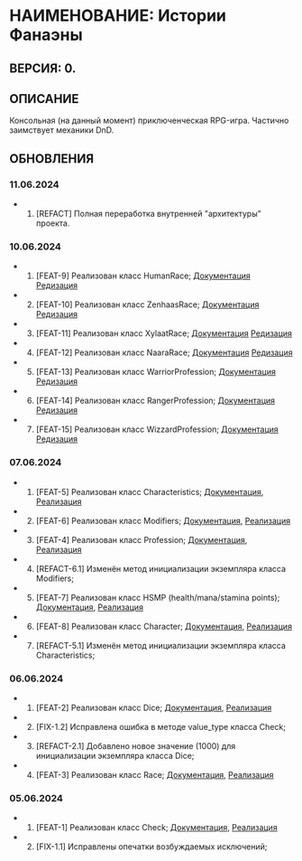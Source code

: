 # НАИМЕНОВАНИЕ: Истории Фанаэны
## ВЕРСИЯ: 0.

## ОПИСАНИЕ
Консольная (на данный момент) приключенческая RPG-игра. Частично заимствует механики DnD.


## ОБНОВЛЕНИЯ
### 11.06.2024
* 1. [REFACT] Полная переработка внутренней "архитектуры" проекта.

### 10.06.2024
* 1. [FEAT-9] Реализован класс HumanRace;
[Документация](https://github.com/tskdvraz0r/fanaena_stories/blob/main/docs/classes/characters/races/task_9_human_race.md)
[Редизация](https://github.com/tskdvraz0r/fanaena_stories/blob/main/assets/classes/characters/races/human_race.py)

* 2. [FEAT-10] Реализован класс ZenhaasRace;
[Документация](https://github.com/tskdvraz0r/fanaena_stories/blob/main/docs/classes/characters/races/task_10_zenhaas_race.md)
[Редизация](https://github.com/tskdvraz0r/fanaena_stories/blob/main/assets/classes/characters/races/zenhaas_race.py)

* 3. [FEAT-11] Реализован класс XylaatRace;
[Документация](https://github.com/tskdvraz0r/fanaena_stories/blob/main/docs/classes/characters/races/task_11_xylaat_race.md)
[Редизация](https://github.com/tskdvraz0r/fanaena_stories/blob/main/assets/classes/characters/races/xylaat_race.py)

* 4. [FEAT-12] Реализован класс NaaraRace;
[Документация](https://github.com/tskdvraz0r/fanaena_stories/blob/main/docs/classes/characters/races/task_12_naara_race.md)
[Редизация](https://github.com/tskdvraz0r/fanaena_stories/blob/main/assets/classes/characters/races/naara_race.py)

* 5. [FEAT-13] Реализован класс WarriorProfession;
[Документация](https://github.com/tskdvraz0r/fanaena_stories/blob/main/docs/classes/characters/professions/task_13_warrior_profession.md)
[Редизация](https://github.com/tskdvraz0r/fanaena_stories/blob/main/assets/classes/characters/professions/warrior_profession.py)

* 6. [FEAT-14] Реализован класс RangerProfession;
[Документация](https://github.com/tskdvraz0r/fanaena_stories/blob/main/docs/classes/characters/professions/task_14_ranger_profession.md)
[Редизация](https://github.com/tskdvraz0r/fanaena_stories/blob/main/assets/classes/characters/professions/ranger_profession.py)

* 7. [FEAT-15] Реализован класс WizzardProfession;
[Документация](https://github.com/tskdvraz0r/fanaena_stories/blob/main/docs/classes/characters/professions/task_15_wizzard_profession.md)
[Редизация](https://github.com/tskdvraz0r/fanaena_stories/blob/main/assets/classes/characters/professions/wizzard_profession.py)



### 07.06.2024
* 1. [FEAT-5] Реализован класс Characteristics;
[Документация](https://github.com/tskdvraz0r/fanaena_stories/blob/main/docs/classes/character/characteristics.md),
[Реализация](https://github.com/tskdvraz0r/fanaena_stories/blob/main/classes/character/characteristics.py)

* 2. [FEAT-6] Реализован класс Modifiers;
[Документация](https://github.com/tskdvraz0r/fanaena_stories/blob/main/docs/classes/character/modifiers.md),
[Реализация](https://github.com/tskdvraz0r/fanaena_stories/blob/main/classes/character/modifiers.py)

* 3. [FEAT-4] Реализован класс Profession;
[Документация](https://github.com/tskdvraz0r/fanaena_stories/blob/main/docs/classes/character/professions.md),
[Реализация](https://github.com/tskdvraz0r/fanaena_stories/blob/main/classes/character/professions.py)

* 4. [REFACT-6.1] Изменён метод инициализации экземпляра класса Modifiers;

* 5. [FEAT-7] Реализован класс HSMP (health/mana/stamina points);
[Документация](https://github.com/tskdvraz0r/fanaena_stories/blob/main/docs/classes/character/hmsp.md),
[Реализация](https://github.com/tskdvraz0r/fanaena_stories/blob/main/classes/character/hmsp.py)

* 6. [FEAT-8] Реализован класс Character;
[Документация](https://github.com/tskdvraz0r/fanaena_stories/blob/main/docs/classes/character/characters.md),
[Реализация](https://github.com/tskdvraz0r/fanaena_stories/blob/main/classes/character/characters.py)

* 7. [REFACT-5.1] Изменён метод инициализации экземпляра класса Characteristics;


### 06.06.2024
* 1. [FEAT-2] Реализован класс Dice;
[Документация](https://github.com/tskdvraz0r/fanaena_stories/blob/main/docs/classes/mechanics/basic/dice.md),
[Реализация](https://github.com/tskdvraz0r/fanaena_stories/blob/main/classes/mechanics/basic/dice.py)

* 2. [FIX-1.2] Исправлена ошибка в методе value_type класса Check;

* 3. [REFACT-2.1] Добавлено новое значение (1000) для инициализации экземпляра класса Dice;

* 4. [FEAT-3] Реализован класс Race;
[Документация](https://github.com/tskdvraz0r/fanaena_stories/blob/main/docs/classes/character/races.md),
[Реализация](https://github.com/tskdvraz0r/fanaena_stories/blob/main/classes/character/races.py)


### 05.06.2024
* 1. [FEAT-1] Реализован класс Check;
[Документация](https://github.com/tskdvraz0r/fanaena_stories/blob/main/docs/classes/engine/data_validation/check.md),
[Реализация](https://github.com/tskdvraz0r/fanaena_stories/blob/main/classes/engine/data_validation/check.py)

* 2. [FIX-1.1] Исправлены опечатки возбуждаемых исключений;
